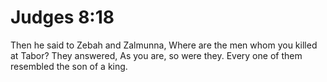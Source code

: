 # Judges 8:18

Then he said to Zebah and Zalmunna, Where are the men whom you killed at Tabor? They answered, As you are, so were they. Every one of them resembled the son of a king.

